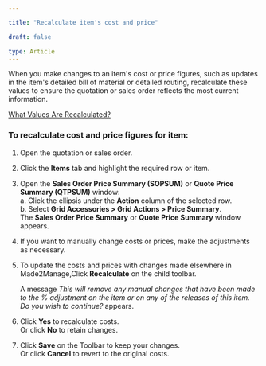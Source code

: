 ```yaml
---

title: "Recalculate item's cost and price"  

draft: false 

type: Article
---
```


When you make changes to an item's cost or price figures, such as updates in the item's detailed bill of material or detailed routing, recalculate these values to ensure the quotation or sales order reflects the most current information.

[ What Values Are Recalculated?]()

### To recalculate cost and price figures for item:

1. Open the quotation or sales order.  
2. Click the **Items** tab and highlight the required row or item.  
3. Open the **Sales Order Price Summary (SOPSUM)** or **Quote Price Summary (QTPSUM)** window:  
   a. Click the ellipsis under the **Action** column of the selected row.  
   b. Select **Grid Accessories > Grid Actions > Price Summary**.  
    The **Sales Order Price Summary** or **Quote Price Summary** window appears.  
4. If you want to manually change costs or prices, make the adjustments as necessary.  
5. To update the costs and prices with changes made elsewhere in Made2Manage,Click **Recalculate** on the child toolbar. 

    A message *This will remove any manual changes that have been made to the % adjustment on the item or on any of the releases of this item. Do you wish to continue?* appears.  
      
6. Click **Yes** to recalculate costs.  
   Or click **No** to retain changes.  
7. Click **Save** on the Toolbar to keep your changes.  
   Or click **Cancel** to revert to the original costs.
